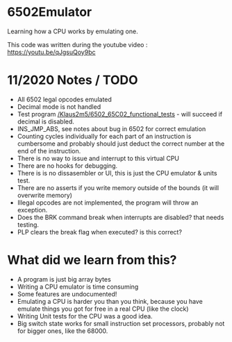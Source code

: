 # 6502Emulator
Learning how a CPU works by emulating one.

This code was written during the youtube video : https://youtu.be/qJgsuQoy9bc


# 11/2020 Notes / TODO

* All 6502 legal opcodes emulated
* Decimal mode is not handled
* Test program [/Klaus2m5/6502_65C02_functional_tests](https://github.com/Klaus2m5/6502_65C02_functional_tests) - will succeed if decimal is disabled.
* INS_JMP_ABS, see notes about bug in 6502 for correct emulation 
* Counting cycles individually for each part of an instruction is cumbersome and probably should just deduct the correct number at the end of the instruction.
* There is no way to issue and interrupt to this virtual CPU
* There are no hooks for debugging.
* There is is no dissasembler or UI, this is just the CPU emulator & units test.
* There are no asserts if you write memory outside of the bounds (it will overwrite memory)
* Illegal opcodes are not implemented, the program will throw an exception.
* Does the BRK command break when interrupts are disabled? that needs testing.
* PLP clears the break flag when executed? is this correct?


# What did we learn from this?

* A program is just big array bytes
* Writing a CPU emulator is time consuming
* Some features are undocumented!
* Emulating a CPU is harder you than you think, because you have emulate things you got for free in a real CPU (like the clock)
* Writing Unit tests for the CPU was a good idea.
* Big switch state works for small instruction set processors, probably not for bigger ones, like the 68000.
